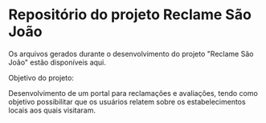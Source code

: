 # Repositório do projeto Reclame São João  
Os arquivos gerados durante o desenvolvimento do projeto "Reclame São João" estão disponíveis aqui.

Objetivo do projeto:

Desenvolvimento de um portal para reclamações e avaliações, tendo
como objetivo possibilitar que os usuários relatem sobre os estabelecimentos
locais aos quais visitaram.
